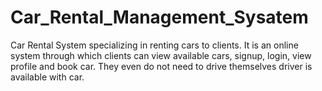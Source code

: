 # Car_Rental_Management_Sysatem

 Car Rental System specializing in renting cars 
to clients. It is an online system through which clients can view available cars, signup, login, 
view profile and book car. They even do not need to drive themselves driver is available with 
car.

